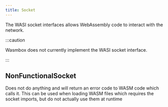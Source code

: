 ```yaml
---
title: Socket
---
```


The WASI socket interfaces allows WebAssembly code to interact with the network.

:::caution

Wasmbox does not currently implement the WASI socket interface.

:::

## NonFunctionalSocket

Does not do anything and will return an error code to WASM code which calls it. This can be used when loading WASM files which requires the socket imports, but do not actually use them at runtime